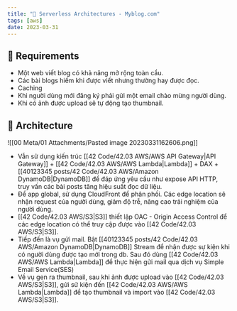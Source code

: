 ```yaml
---
title: "🌱 Serverless Architectures - Myblog.com"
tags: [aws]
date: 2023-03-31
---
```


## 🌿 Requirements
- Một web viết blog có khả năng mở rộng toàn cầu.
- Các bài blogs hiếm khi được viết nhưng thường hay được đọc.
- Caching
- Khi người dùng mới đăng ký phải gửi một email chào mừng người dùng.
- Khi có ảnh được upload sẽ tự động tạo thumbnail.

## 🌿 Architecture
![[00 Meta/01 Attachments/Pasted image 20230331162606.png]]

- Vẫn sử dụng kiến trúc [[42 Code/42.03 AWS/AWS API Gateway|API Gateway]] + [[42 Code/42.03 AWS/AWS Lambda|Lambda]] + DAX + [[40123345 posts/42 Code/42.03 AWS/Amazon DynamoDB|DynamoDB]] để đáp ứng yêu cầu như expose API HTTP, truy vấn các bài posts tăng hiệu suất đọc dữ liệu.
- Để app global, sử dụng CloudFront để phân phối. Các edge location sẽ nhận request của người dùng, giảm độ trễ, nâng cao trải nghiệm của người dùng.
- [[42 Code/42.03 AWS/S3|S3]] thiết lập OAC - Origin Access Control để các edge location có thể truy cập được vào [[42 Code/42.03 AWS/S3|S3]].
- Tiếp đến là vụ gửi mail. Bật [[40123345 posts/42 Code/42.03 AWS/Amazon DynamoDB|DynamoDB]] Stream để nhận được sự kiện khi có người dùng được tạo mới trong db. Sau đó dùng [[42 Code/42.03 AWS/AWS Lambda|Lambda]] để thực hiện gửi mail qua dịch vụ Simple Email Service(SES)
- Về vụ gen ra thumbnail, sau khi ảnh được upload vào [[42 Code/42.03 AWS/S3|S3]], gửi sử kiện đến [[42 Code/42.03 AWS/AWS Lambda|Lambda]] để tạo thumbnail và import vào [[42 Code/42.03 AWS/S3|S3]].
